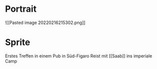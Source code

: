 # Portrait
![[Pasted image 20220216215302.png]]

# Sprite


Erstes Treffen in einem Pub in Süd-Figaro
Reist mit [[Saab]] ins imperiale Camp